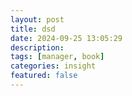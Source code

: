 ```yaml
---
layout: post
title: dsd
date: 2024-09-25 13:05:29
description: 
tags: [manager, book]
categories: insight
featured: false
---
```


